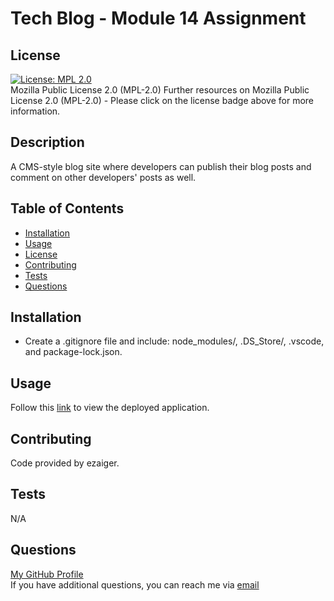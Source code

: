 # Tech Blog - Module 14 Assignment

  ## License
  [![License: MPL 2.0](https://img.shields.io/badge/License-MPL_2.0-brightgreen.svg)](https://opensource.org/licenses/MPL-2.0)<br>
  Mozilla Public License 2.0 (MPL-2.0)
    Further resources on Mozilla Public License 2.0 (MPL-2.0) - Please click on the license badge above for more information.

  ## Description
  A CMS-style blog site where developers can publish their blog posts and comment on other developers' posts as well.

  ## Table of Contents
  - [Installation](#installation)
  - [Usage](#usage)
  - [License](#license)
  - [Contributing](#contributing)
  - [Tests](#tests)
  - [Questions](#questions)
  
  ## Installation
  - Create a .gitignore file and include: node_modules/, .DS_Store/, .vscode, and package-lock.json. 
  
  ## Usage
  Follow this <a href="">link</a> to view the deployed application.
  
  ## Contributing
  Code provided by ezaiger.

  ## Tests
  N/A

  ## Questions
  <a href="https://github.com/ezaiger">My GitHub Profile</a><br>
  If you have additional questions, you can reach me via <a href="mailto:elisabeth.zaiger@gmail.com">email</a>